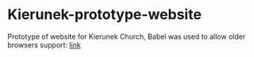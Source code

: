 # Kierunek-prototype-website
Prototype of website for Kierunek Church, Babel was used to allow older browsers support: [link](https://clever-swanson-fbc33f.netlify.app)
